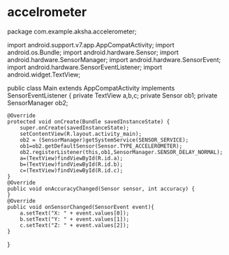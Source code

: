 # accelrometer
package com.example.aksha.accelerometer;

import android.support.v7.app.AppCompatActivity;
import android.os.Bundle;
import android.hardware.Sensor;
import android.hardware.SensorManager;
import android.hardware.SensorEvent;
import android.hardware.SensorEventListener;
import android.widget.TextView;

public class Main extends AppCompatActivity implements SensorEventListener {
    private TextView a,b,c;
    private Sensor ob1;
    private SensorManager ob2;

    @Override
    protected void onCreate(Bundle savedInstanceState) {
        super.onCreate(savedInstanceState);
        setContentView(R.layout.activity_main);
        ob2 = (SensorManager)getSystemService(SENSOR_SERVICE);
        ob1=ob2.getDefaultSensor(Sensor.TYPE_ACCELEROMETER);
        ob2.registerListener(this,ob1,SensorManager.SENSOR_DELAY_NORMAL);
        a=(TextView)findViewById(R.id.a);
        b=(TextView)findViewById(R.id.b);
        c=(TextView)findViewById(R.id.c);
    }
    @Override
    public void onAccuracyChanged(Sensor sensor, int accuracy) {
    }
    @Override
    public void onSensorChanged(SensorEvent event){
        a.setText("X: " + event.values[0]);
        b.setText("Y: " + event.values[1]);
        c.setText("Z: " + event.values[2]);
    }

}
